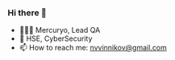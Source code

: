### Hi there 👋

- 👨🏻‍💻 Mercuryo, Lead QA
- 🔭 HSE, CyberSecurity
- 📫 How to reach me: nvvinnikov@gmail.com
